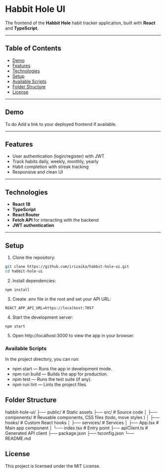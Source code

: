 # Habbit Hole UI

The frontend of the **Habbit Hole** habit tracker application, built with **React** and **TypeScript**.

---

## Table of Contents

- [Demo](#demo)
- [Features](#features)
- [Technologies](#technologies)
- [Setup](#setup)
- [Available Scripts](#available-scripts)
- [Folder Structure](#folder-structure)
- [License](#license)

---

## Demo

 To do Add a link to your deployed frontend if available.

---

## Features

- User authentication (login/register) with JWT
- Track habits daily, weekly, monthly, yearly
- Habit completion with streak tracking
- Responsive and clean UI

---

## Technologies

- **React 18**
- **TypeScript**
- **React Router**
- **Fetch API** for interacting with the backend
- **JWT authentication**

---

## Setup

1. Clone the repository:

```bash
git clone https://github.com/irizaika/habbit-hole-ui.git
cd habbit-hole-ui
```

2. Install dependencies:
```
npm install
```
3. Create .env file in the root and set your API URL:
```
REACT_APP_API_URL=https://localhost:7057
```
4. Start the development server:
```
npm start
```

5. Open http://localhost:3000 to view the app in your browser.

### Available Scripts

In the project directory, you can run:
- npm start — Runs the app in development mode.
- npm run build — Builds the app for production.
- npm test — Runs the test suite (if any).
- npm run lint — Lints the project files.

## Folder Structure

habbit-hole-ui/
├── public/             # Static assets
├── src/                # Source code
│   ├── components/     # Reusable components,  CSS files (todo, move styles )
│   ├── hooks/          # Custom React hooks
│   ├── services/       # Services
│   ├── App.tsx         # Main app component
│   └── index.tsx       # Entry point
├── apiClient.ts        # Generated API client
├── package.json
├── tsconfig.json
└── README.md

## License

This project is licensed under the MIT License.